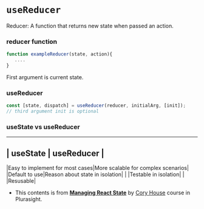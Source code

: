 # `useReducer`
Reducer: A function that returns new state when passed an action. 

### reducer function
```javascript
function exampleReducer(state, action){
   ....
}
```
First argument is current state.<br/>

### useReducer
```javascript
const [state, dispatch] = useReducer(reducer, initialArg, [init]);
// third argument init is optional
```

### useState vs useReducer
-------------------------
| useState | useReducer |
-------------------------
|Easy to implement for most cases|More scalable for complex scenarios|
|Default to use|Reason about state in isolation|
| |Testable in isolation|
| |Resusable|

* This contents is from **[Managing React State](https://app.pluralsight.com/library/courses/react-state-managing)** by [Cory House](https://www.bitnative.com/) course in Plurasight.
